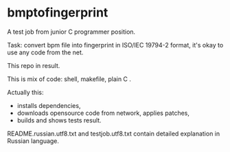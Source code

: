 # bmptofingerprint

A test job from junior C programmer position.

Task:  convert bpm file into fingerprint in ISO/IEC 19794-2 format,
       it's okay to use any code from the net.

This repo in result.

This is mix of code: shell, makefile, plain C . 

Actually this:
 * installs dependencies, 
 * downloads opensource code from network, applies patches,
 * builds and shows tests result. 

README.russian.utf8.txt and testjob.utf8.txt contain detailed explanation in Russian language.

